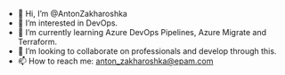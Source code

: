 - 👋 Hi, I’m @AntonZakharoshka
- 👀 I’m interested in DevOps. 
- 🌱 I’m currently learning Azure DevOps Pipelines, Azure Migrate and Terraform.
- 💞️ I’m looking to collaborate on professionals and develop through this.
- 📫 How to reach me: anton_zakharoshka@epam.com

<!---
AntonZakharoshka/AntonZakharoshka is a ✨ special ✨ repository because its `README.md` (this file) appears on your GitHub profile.
You can click the Preview link to take a look at your changes.
--->
